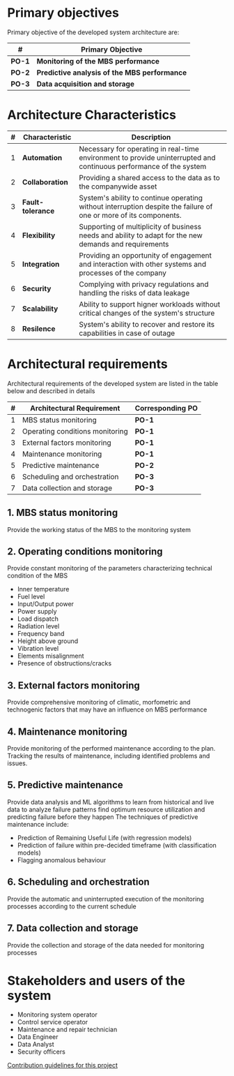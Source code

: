 # Primary objectives

Primary objective  of the developed system architecture are:

| # | Primary Objective |
| --- | --- |
| **PO-1**| **Monitoring of the MBS performance** |
| **PO-2** | **Predictive analysis of the MBS performance** |
| **PO-3** | **Data acquisition and storage**|

# Architecture Characteristics

| # | Characteristic | Description |
| --- | --- | --- |
| 1 | **Automation** | Necessary for operating in real-time environment to provide uninterrupted and continuous performance of the system |
| 2 | **Collaboration** | Providing a shared access to the data as to the companywide asset  |
| 3 | **Fault-tolerance** | System's ability to continue operating without interruption despite the failure of one or more of its components. |
| 4 | **Flexibility** | Supporting of multiplicity of business needs and ability to adapt for the new demands and requirements |
| 5 | **Integration** | Providing an opportunity of engagement and interaction with other systems and processes of the company |
| 6 | **Security** | Complying with privacy regulations and handling the risks of data leakage |
| 7 | **Scalability** | Ability to support higner workloads without critical changes of the system's structure |
| 8 | **Resilence** | System's ability to recover and restore its capabilities in case of outage|

# Architectural requirements

Architectural requirements of the developed system are listed in the table below and described in details 

| # | Architectural Requirement | Corresponding PO |
| --- | --- | --- |
| 1 | MBS status monitoring | **PO-1**|
| 2 | Operating conditions monitoring | **PO-1** |
| 3 | External factors monitoring | **PO-1** |
| 4 | Maintenance monitoring | **PO-1** |
| 5 | Predictive maintenance | **PO-2** |
| 6 | Scheduling and orchestration | **PO-3** |
| 7 | Data collection and storage| **PO-3** |


## 1. MBS status monitoring

Provide the working status of the MBS to the monitoring system

## 2. Operating conditions monitoring

Provide constant monitoring of the parameters characterizing technical condition of the MBS
- Inner temperature
- Fuel level
- Input/Output power
- Power supply
- Load dispatch
- Radiation level
- Frequency band
- Height above ground
- Vibration level
- Elements misalignment
- Presence of obstructions/cracks

## 3. External factors monitoring

Provide comprehensive monitoring of climatic, morfometric and technogenic factors that may have an influence on MBS performance

## 4. Maintenance monitoring

Provide monitoring of the performed maintenance according to the plan. Tracking the results of maintenance, including identified problems and issues.

## 5. Predictive maintenance

Provide data analysis and ML algorithms to learn from historical and live data to analyze failure patterns find optimum resource utilization and predicting failure before they happen
The techniques of predictive maintenance include:
- Prediction of Remaining Useful Life (with regression models)
- Prediction of failure within pre-decided timeframe (with classification models)
- Flagging anomalous behaviour

## 6. Scheduling and orchestration

Provide the automatic and uninterrupted execution of the monitoring processes according to the current schedule 

## 7. Data collection and storage

Provide the collection and storage of the data needed for monitoring processes

# Stakeholders and users of the system
- Monitoring system operator
- Control service operator
- Maintenance and repair technician
- Data Engineer
- Data Analyst
- Security officers

[Contribution guidelines for this project](nis2022_skyeng/README.md)
